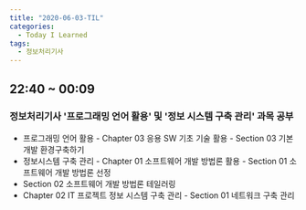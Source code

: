 ```yaml
---
title: "2020-06-03-TIL"
categories:
  - Today I Learned
tags:
  - 정보처리기사
---
```


## 22:40 ~ 00:09
### 정보처리기사 '프로그래밍 언어 활용' 및 '정보 시스템 구축 관리' 과목 공부
  - 프로그래밍 언어 활용 - Chapter 03 응용 SW 기초 기술 활용 - Section 03 기본 개발 환경구축하기
  - 정보시스템 구축 관리 - Chapter 01 소프트웨어 개발 방법론 활용 - Section 01 소프트웨어 개발 방법론 선정
  - Section 02 소프트웨어 개발 방법론 테일러링
  - Chapter 02 IT 프로젝트 정보 시스템 구축 관리 - Section 01 네트워크 구축 관리

